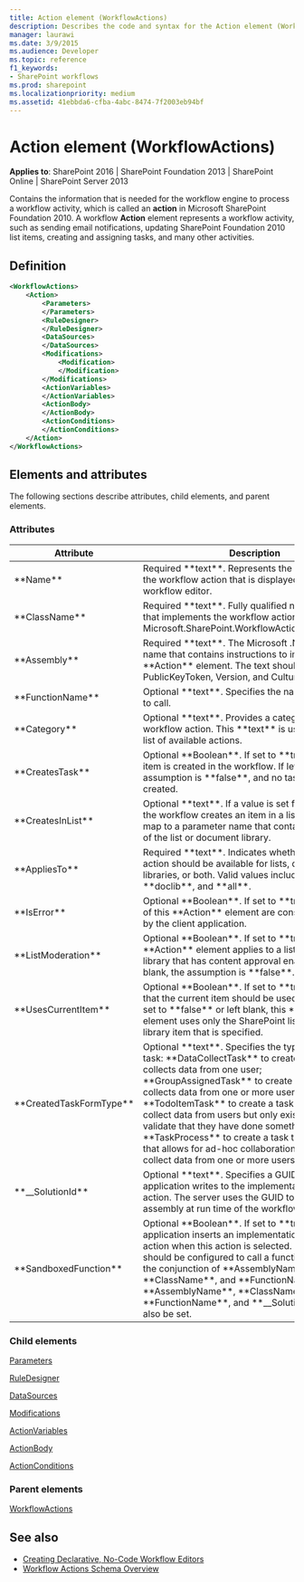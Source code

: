 ```yaml
---
title: Action element (WorkflowActions)
description: Describes the code and syntax for the Action element (WorkflowActions) which contains the information that is needed for the workflow engine to process a workflow activity.
manager: laurawi
ms.date: 3/9/2015
ms.audience: Developer
ms.topic: reference
f1_keywords:
- SharePoint workflows
ms.prod: sharepoint
ms.localizationpriority: medium
ms.assetid: 41ebbda6-cfba-4abc-8474-7f2003eb94bf
---
```


# Action element (WorkflowActions)

**Applies to**: SharePoint 2016 | SharePoint Foundation 2013 | SharePoint Online | SharePoint Server 2013

Contains the information that is needed for the workflow engine to process a workflow activity, which is called an **action** in Microsoft SharePoint Foundation 2010. A workflow **Action** element represents a workflow activity, such as sending email notifications, updating SharePoint Foundation 2010 list items, creating and assigning tasks, and many other activities.

## Definition

```XML
<WorkflowActions>
    <Action>
        <Parameters>
        </Parameters>
        <RuleDesigner>
        </RuleDesigner>
        <DataSources>
        </DataSources>
        <Modifications>
            <Modification>
            </Modification>
        </Modifications>
        <ActionVariables>
        </ActionVariables>
        <ActionBody>
        </ActionBody>
        <ActionConditions>
        </ActionConditions>
    </Action>
</WorkflowActions>
```


## Elements and attributes

The following sections describe attributes, child elements, and parent elements.

### Attributes
  
| Attribute | Description |
| --- | --- |
| \*\*Name\*\* | Required \*\*text\*\*. Represents the description of the workflow action that is displayed to the workflow editor. |
| \*\*ClassName\*\* | Required \*\*text\*\*. Fully qualified name of the class that implements the workflow action; for example, Microsoft.SharePoint.WorkflowActions.EmailActivity. |
| \*\*Assembly\*\* | Required \*\*text\*\*. The Microsoft .NET assembly name that contains instructions to implement the \*\*Action\*\* element. The text should include the PublicKeyToken, Version, and Culture. |
| \*\*FunctionName\*\* | Optional \*\*text\*\*. Specifies the name of a function to call. |
| \*\*Category\*\* | Optional \*\*text\*\*. Provides a category for the workflow action. This \*\*text\*\* is used to filter the list of available actions. |
| \*\*CreatesTask\*\* | Optional \*\*Boolean\*\*. If set to \*\*true\*\*, a task list item is created in the workflow. If left blank, the assumption is \*\*false\*\*, and no task list items are created. |
| \*\*CreatesInList\*\* | Optional \*\*text\*\*. If a value is set for this attribute, the workflow creates an item in a list. Values must map to a parameter name that contains the \*\*ID\*\* of the list or document library. |
| \*\*AppliesTo\*\* | Required \*\*text\*\*. Indicates whether this workflow action should be available for lists, document libraries, or both. Valid values include \*\*list\*\*, \*\*doclib\*\*, and \*\*all\*\*. |
| \*\*IsError\*\* | Optional \*\*Boolean\*\*. If set to \*\*true\*\*, instances of this \*\*Action\*\* element are considered an error by the client application. |
| \*\*ListModeration\*\* | Optional \*\*Boolean\*\*. If set to \*\*true\*\*, this \*\*Action\*\* element applies to a list or document library that has content approval enabled. If left blank, the assumption is \*\*false\*\*. |
| \*\*UsesCurrentItem\*\* | Optional \*\*Boolean\*\*. If set to \*\*true\*\*, indicates that the current item should be used or modified. If set to \*\*false\*\* or left blank, this \*\*Action\*\* element uses only the SharePoint list or document library item that is specified. |
| \*\*CreatedTaskFormType\*\* | Optional \*\*text\*\*. Specifies the type of a created task: \*\*DataCollectTask\*\* to create a task that collects data from one user; \*\*GroupAssignedTask\*\* to create a task that collects data from one or more users; \*\*TodoItemTask\*\* to create a task that does not collect data from users but only exists for a user to validate that they have done something; or \*\*TaskProcess\*\* to create a task that has a form that allows for ad-hoc collaboration and might collect data from one or more users. |
| \*\*__SolutionId\*\* | Optional \*\*text\*\*. Specifies a GUID that the client application writes to the implementation-specific action. The server uses the GUID to help locate the assembly at run time of the workflow. |
| \*\*SandboxedFunction\*\* | Optional \*\*Boolean\*\*. If set to \*\*true\*\*, the client application inserts an implementation-specific action when this action is selected. The action should be configured to call a function defined by the conjunction of \*\*AssemblyName\*\*, \*\*ClassName\*\*, and \*\*FunctionName\*\*. If set, \*\*AssemblyName\*\*, \*\*ClassName\*\*, \*\*FunctionName\*\*, and \*\*__SolutionId\*\* must also be set. |
### Child elements
[Parameters](parameters-element-workflowinfo.md)

[RuleDesigner](ruledesigner-element-workflowinfo.md)

[DataSources](datasources-element-workflowinfo.md)

[Modifications](modifications-element-workflowinfo.md)

[ActionVariables](actionvariables-element-workflowinfo.md)

[ActionBody](actionbody-element-workflowinfo.md)

[ActionConditions](actionconditions-element-workflowinfo.md)
### Parent elements
[WorkflowActions](workflowactions-element-workflowactions.md)

## See also

- [Creating Declarative, No-Code Workflow Editors](https://msdn.microsoft.com/library/60dfda8d-e724-4d7d-9578-aa239c362dcf(Office.15).aspx)
- [Workflow Actions Schema Overview](https://msdn.microsoft.com/library/25da07cb-b228-43f2-9cdf-c8c71c3eabbb(Office.15).aspx)








